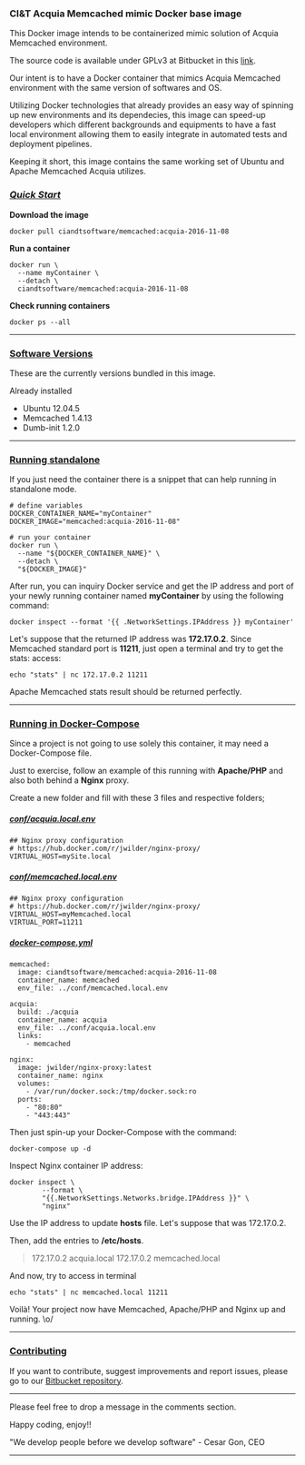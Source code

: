 ### CI&T Acquia Memcached mimic Docker base image

This Docker image intends to be containerized mimic solution of Acquia Memcached environment.

The source code is available under GPLv3 at Bitbucket in this [link](https://bitbucket.org/ciandt_it/docker-hub-memcached).

Our intent is to have a Docker container that mimics Acquia Memcached environment with the same version of softwares and OS.

Utilizing Docker technologies that already provides an easy way of spinning up new environments and its dependecies, this image can speed-up developers which different backgrounds and equipments to have a fast local environment allowing them to easily integrate in automated tests and deployment pipelines.

Keeping it short, this image contains the same working set of Ubuntu and Apache Memcached Acquia utilizes.

### [*Quick Start*](#quickstart)

__Download the image__

```
docker pull ciandtsoftware/memcached:acquia-2016-11-08
```

__Run a container__

```
docker run \
  --name myContainer \
  --detach \
  ciandtsoftware/memcached:acquia-2016-11-08
```

__Check running containers__

```
docker ps --all
```

* * *

### [Software Versions](#software-versions)

These are the currently versions bundled in this image.

Already installed

* Ubuntu 12.04.5
* Memcached 1.4.13
* Dumb-init 1.2.0

* * *

### [Running standalone](#running-standalone)

If you just need the container there is a snippet that can help running in standalone mode.

```
# define variables
DOCKER_CONTAINER_NAME="myContainer"
DOCKER_IMAGE="memcached:acquia-2016-11-08"

# run your container
docker run \
  --name "${DOCKER_CONTAINER_NAME}" \
  --detach \
  "${DOCKER_IMAGE}"
```

After run, you can inquiry Docker service and get the IP address and port of your newly running container named __myContainer__ by using the following command:

```
docker inspect --format '{{ .NetworkSettings.IPAddress }} myContainer'
```

Let's suppose that the returned IP address was __172.17.0.2__.
Since Memcached standard port is __11211__, just open a terminal and try to get the stats: access:

```
echo "stats" | nc 172.17.0.2 11211
```

Apache Memcached stats result should be returned perfectly.

* * *

### [Running in Docker-Compose](#running-docker-compose)

Since a project is not going to use solely this container, it may need a Docker-Compose file.

Just to exercise, follow an example of this running with __Apache/PHP__ and also both behind a __Nginx__ proxy.

Create a new folder and fill with these 3 files and respective folders;

##### [__conf/acquia.local.env__](#acquia-env)

```
## Nginx proxy configuration
# https://hub.docker.com/r/jwilder/nginx-proxy/
VIRTUAL_HOST=mySite.local
```

##### [__conf/memcached.local.env__](#acquia-env)

```
## Nginx proxy configuration
# https://hub.docker.com/r/jwilder/nginx-proxy/
VIRTUAL_HOST=myMemcached.local
VIRTUAL_PORT=11211
```

##### [__docker-compose.yml__](#docker-compose)

```
memcached:
  image: ciandtsoftware/memcached:acquia-2016-11-08
  container_name: memcached
  env_file: ../conf/memcached.local.env

acquia:
  build: ./acquia
  container_name: acquia
  env_file: ../conf/acquia.local.env
  links:
    - memcached

nginx:
  image: jwilder/nginx-proxy:latest
  container_name: nginx
  volumes:
    - /var/run/docker.sock:/tmp/docker.sock:ro
  ports:
    - "80:80"
    - "443:443"
```

Then just spin-up your Docker-Compose with the command:

```
docker-compose up -d
```

Inspect Nginx container IP address:

```
docker inspect \
        --format \
        "{{.NetworkSettings.Networks.bridge.IPAddress }}" \
        "nginx"
```

Use the IP address to update __hosts__ file. Let's suppose that was 172.17.0.2.

Then, add the entries to __/etc/hosts__.

> 172.17.0.2 acquia.local
> 172.17.0.2 memcached.local

And now, try to access in terminal

```
echo "stats" | nc memcached.local 11211
```

Voilà!
Your project now have Memcached, Apache/PHP and Nginx up and running.
\\o/

* * *

### [Contributing](#contributing)

If you want to contribute, suggest improvements and report issues, please go to our [Bitbucket repository](https://bitbucket.org/ipinatti_cit/docker-hub-memcached).

* * *

Please feel free to drop a message in the comments section.

Happy coding, enjoy!!

"We develop people before we develop software" - Cesar Gon, CEO

* * *
